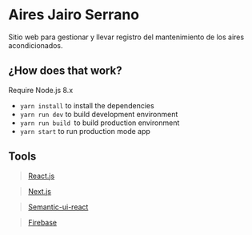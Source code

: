 # Aires Jairo Serrano

Sitio web para gestionar y llevar registro del mantenimiento de los aires acondicionados.

## ¿How does that work?

Require Node.js 8.x

* `yarn install` to install the dependencies
* `yarn run dev` to build development environment
* `yarn run build `to build production environment
* `yarn start` to run production mode app

## Tools

> [React.js](https://reactjs.org/)

> [Next.js](https://nextjs.org/)

> [Semantic-ui-react](https://react.semantic-ui.com/usage)

> [Firebase](https://firebase.google.com)
